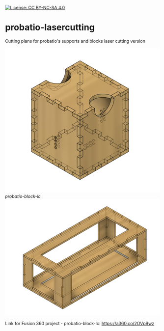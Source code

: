 [![License: CC BY-NC-SA 4.0](https://img.shields.io/badge/License-CC%20BY--NC--SA%204.0-lightgrey.svg)](https://creativecommons.org/licenses/by-nc-sa/4.0/)
# probatio-lasercutting
Cutting plans for probatio's supports and blocks laser cutting version

![probatio-block-lc](images/probatio-block-lc.png)
*probatio-block-lc*
![probatio-base-1x3-lc](images/probatio-base-lc.png)

Link for Fusion 360 project - probatio-block-lc: https://a360.co/2OVp9wz
